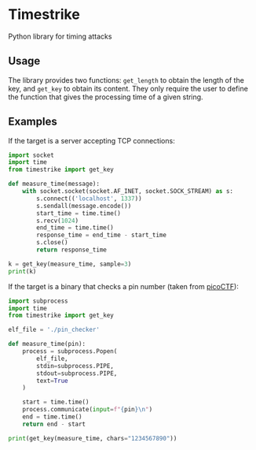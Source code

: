 # Timestrike

Python library for timing attacks

## Usage

The library provides two functions: `get_length` to obtain the length of the key, and `get_key` to obtain its content. They only require the user to define the function that gives the processing time of a given string.

## Examples

If the target is a server accepting TCP connections:
```python
import socket
import time
from timestrike import get_key

def measure_time(message):
    with socket.socket(socket.AF_INET, socket.SOCK_STREAM) as s:
        s.connect(('localhost', 1337))
        s.sendall(message.encode())
        start_time = time.time()
        s.recv(1024)
        end_time = time.time()
        response_time = end_time - start_time
        s.close()
        return response_time

k = get_key(measure_time, sample=3)
print(k)
```

If the target is a binary that checks a pin number (taken from [picoCTF](https://play.picoctf.org/practice/challenge/298)):
```python
import subprocess
import time
from timestrike import get_key

elf_file = './pin_checker'

def measure_time(pin):
    process = subprocess.Popen(
        elf_file,
        stdin=subprocess.PIPE,
        stdout=subprocess.PIPE,
        text=True
    )

    start = time.time()
    process.communicate(input=f"{pin}\n")
    end = time.time()
    return end - start

print(get_key(measure_time, chars="1234567890"))
```
